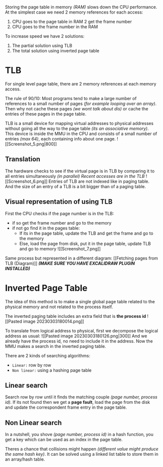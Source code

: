 Storing the page table in memory _(RAM)_ slows down the CPU performance. 
At the simplest case we need 2 memory references for each access:
1. CPU goes to the page table in RAM 2 get the frame number 
2. CPU goes to the frame number in the RAM

To increase speed we have 2 solutions:
1. The partial solution using TLB
2. The total solution using inverted page table

# TLB
For single level page table, there are 2 memory references at each memory access.

The rule of 90/10: Most programs tend to make a large number of references to a small number of pages _(for example looping over an array)_. Then why not cache these pages _(we wont talk about dis)_ or cache the entries of these pages in the page table.

TLB is a small device for mapping virtual addresses to physical addresses without going all the way to the page table _(its an associative memory)_.
This device is inside the MMU in the CPU and consists of a small number of entries _(max 64)_, each containing info about one page.
![[Screenshot_5.png|800]]

## Translation
The hardware checks to see if the virtual page is in TLB by comparing it to all entries simultaneously _(in parallel)_
_Recent accesses are in the TLB_
![[Screenshot_6.png]]
Entries of TLB are not indexed like in paging table. And the size of an entry of a TLB is a bit bigger than of a paging table.

## Visual representation of using TLB
First the CPU checks if the page number is in the TLB:
- if so get the frame number and go to the memory
- if not go find it in the pages table:
	- If its in the page table, update the TLB and get the frame and go to the memory
	- Else, load the page from disk, put it in the page table, update TLB and go to memory
	![[Screenshot_7.png]]

Same process but represented in a different diagram: [[Fetching pages from TLB (Diagram)]] **_(MAKE SURE YOU HAVE EXCALIDRAW PLUGIN INSTALLED)_**

# Inverted Page Table
The idea of this method is to make a single global page table related to the physical memory and not related to the process itself. 

The inverted paging table includes an extra field that is **the process id**
![[Pasted image 20230303180014.png]]

To translate from logical address to physical, first we decompose the logical address as usual:
![[Pasted image 20230303180126.png|300]]
And we already have the process id, no need to include it in the address.
Now the MMU makes a search in the inverted paging table.

There are 2 kinds of searching algorithms:
- `Linear:` row by row
- `Non linear:` using a hashing page table

## Linear search
Search row by row until it finds the matching couple _(page number, process id)_.
If its not found then we get a **page fault**, load the page from the disk and update the correspondent frame entry in the page table.

## Non Linear search
In a nutshell, you shove _(page number, process id)_ in a hash function, you get a key which can be used as an index in the page table.

Theres a chance that collisions might happen _(different value might produce the same hash key)_.
It can be solved using a linked list table to store them in an array/hash table.